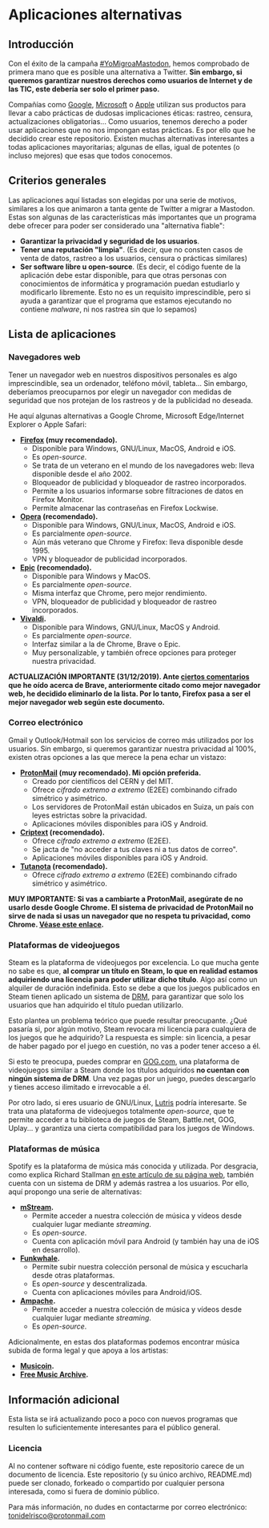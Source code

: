 # Aplicaciones alternativas

## Introducción

Con el éxito de la campaña [#YoMigroaMastodon](https://www.elconfidencial.com/tecnologia/2019-12-30/mastodon-censura-twitter_2393803/), hemos comprobado de primera mano que es posible una alternativa a Twitter. **Sin embargo, si queremos garantizar nuestros derechos como usuarios de Internet y de las TIC, este debería ser solo el primer paso.**

Compañías como [Google](https://www.gnu.org/proprietary/malware-google.es.html), [Microsoft](https://www.gnu.org/proprietary/malware-microsoft.es.html) o [Apple](https://www.gnu.org/proprietary/malware-apple.es.html) utilizan sus productos para llevar a cabo prácticas de dudosas implicaciones éticas: rastreo, censura, actualizaciones obligatorias... Como usuarios, tenemos derecho a poder usar aplicaciones que no nos impongan estas prácticas. Es por ello que he decidido crear este repositorio. Existen muchas alternativas interesantes a todas aplicaciones mayoritarias; algunas de ellas, igual de potentes (o incluso mejores) que esas que todos conocemos.

## Criterios generales

Las aplicaciones aquí listadas son elegidas por una serie de motivos, similares a los que animaron a tanta gente de Twitter a migrar a Mastodon. Estas son algunas de las características más importantes que un programa debe ofrecer para poder ser considerado una "alternativa fiable":

* **Garantizar la privacidad y seguridad de los usuarios**.
* **Tener una reputación "limpia"**. (Es decir, que no consten casos de venta de datos, rastreo a los usuarios, censura o prácticas similares)
* **Ser software libre u open-source**. (Es decir, el código fuente de la aplicación debe estar disponible, para que otras personas con conocimientos de informática y programación puedan estudiarlo y modificarlo libremente. Esto no es un requisito imprescindible, pero si ayuda a garantizar que el programa que estamos ejecutando no contiene *malware*, ni nos rastrea sin que lo sepamos)

## Lista de aplicaciones

### Navegadores web

Tener un navegador web en nuestros dispositivos personales es algo imprescindible, sea un ordenador, teléfono móvil, tableta... Sin embargo, deberíamos preocuparnos por elegir un navegador con medidas de seguridad que nos protejan de los rastreos y de la publicidad no deseada.

He aquí algunas alternativas a Google Chrome, Microsoft Edge/Internet Explorer o Apple Safari:

* **[Firefox](https://www.mozilla.org/es-ES/firefox/new/) (muy recomendado).**
	* Disponible para Windows, GNU/Linux, MacOS, Android e iOS.
	* Es *open-source*.
	* Se trata de un veterano en el mundo de los navegadores web: lleva disponible desde el año 2002.
	* Bloqueador de publicidad y bloqueador de rastreo incorporados.
	* Permite a los usuarios informarse sobre filtraciones de datos en Firefox Monitor.
	* Permite almacenar las contraseñas en Firefox Lockwise.
* **[Opera](https://www.opera.com/es) (recomendado).**
	* Disponible para Windows, GNU/Linux, MacOS, Android e iOS.
	* Es parcialmente *open-source*.
	* Aún más veterano que Chrome y Firefox: lleva disponible desde 1995.
	* VPN y bloqueador de publicidad incorporados.
* **[Epic](https://epicbrowser.com/) (recomendado).**
	* Disponible para Windows y MacOS.
	* Es parcialmente *open-source*.
	* Misma interfaz que Chrome, pero mejor rendimiento.
	* VPN, bloqueador de publicidad y bloqueador de rastreo incorporados.
* **[Vivaldi](https://vivaldi.com/).**
	* Disponible para Windows, GNU/Linux, MacOS y Android.
	* Es parcialmente *open-source*.
	* Interfaz similar a la de Chrome, Brave o Epic.
	* Muy personalizable, y también ofrece opciones para proteger nuestra privacidad.
	
**ACTUALIZACIÓN IMPORTANTE (31/12/2019). Ante [ciertos comentarios](https://securityboulevard.com/2019/02/brave-browser-sacrifices-security/) que he oído acerca de Brave, anteriormente citado como mejor navegador web, he decidido eliminarlo de la lista. Por lo tanto, Firefox pasa a ser el mejor navegador web según este documento.**

### Correo electrónico

Gmail y Outlook/Hotmail son los servicios de correo más utilizados por los usuarios. Sin embargo, si queremos garantizar nuestra privacidad al 100%, existen otras opciones a las que merece la pena echar un vistazo:

* **[ProtonMail](https://protonmail.com/) (muy recomendado). Mi opción preferida.**
	* Creado por científicos del CERN y del MIT.
	* Ofrece *cifrado extremo a extremo* (E2EE) combinando cifrado simétrico y asimétrico.
	* Los servidores de ProtonMail están ubicados en Suiza, un país con leyes estrictas sobre la privacidad.
	* Aplicaciones móviles disponibles para iOS y Android.
* **[Criptext](https://criptext.com/) (recomendado).**
	* Ofrece *cifrado extremo a extremo* (E2EE).
	* Se jacta de "no acceder a tus claves ni a tus datos de correo".
	* Aplicaciones móviles disponibles para iOS y Android.
* **[Tutanota](https://tutanota.com/) (recomendado).**
	* Ofrece *cifrado extremo a extremo* (E2EE) combinando cifrado simétrico y asimétrico.
	
**MUY IMPORTANTE: Si vas a cambiarte a ProtonMail, asegúrate de no usarlo desde Google Chrome. El sistema de privacidad de ProtonMail no sirve de nada si usas un navegador que no respeta tu privacidad, como Chrome. [Véase este enlace](https://www.redeszone.net/2018/11/21/protonmail-google-leer-correos/).**

### Plataformas de videojuegos

Steam es la plataforma de videojuegos por excelencia. Lo que mucha gente no sabe es que, **al comprar un título en Steam, lo que en realidad estamos adquiriendo una licencia para poder utilizar dicho título**. Algo así como un alquiler de duración indefinida. Esto se debe a que los juegos publicados en Steam tienen aplicado un sistema de [DRM](https://es.wikipedia.org/wiki/Gesti%C3%B3n_de_derechos_digitales), para garantizar que solo los usuarios que han adquirido el título puedan utilizarlo.

Esto plantea un problema teórico que puede resultar preocupante. ¿Qué pasaría si, por algún motivo, Steam revocara mi licencia para cualquiera de los juegos que he adquirido? La respuesta es simple: sin licencia, a pesar de haber pagado por el juego en cuestión, no vas a poder tener acceso a él.

Si esto te preocupa, puedes comprar en [GOG.com](https://gog.com/), una plataforma de videojuegos similar a Steam donde los títulos adquiridos **no cuentan con ningún sistema de DRM**. Una vez pagas por un juego, puedes descargarlo y tienes acceso ilimitado e irrevocable a él.

Por otro lado, si eres usuario de GNU/Linux, [Lutris](https://lutris.net/) podría interesarte. Se trata una plataforma de videojuegos totalmente *open-source*, que te permite acceder a tu biblioteca de juegos de Steam, Battle.net, GOG, Uplay... y garantiza una cierta compatibilidad para los juegos de Windows.

### Plataformas de música

Spotify es la plataforma de música más conocida y utilizada. Por desgracia, como explica Richard Stallman [en este artículo de su página web](https://stallman.org/spotify.html), también cuenta con un sistema de DRM y además rastrea a los usuarios. Por ello, aquí propongo una serie de alternativas:

* **[mStream](https://www.mstream.io/).**
	* Permite acceder a nuestra colección de música y vídeos desde cualquier lugar mediante *streaming*.
	* Es *open-source*.
	* Cuenta con aplicación móvil para Android (y también hay una de iOS en desarrollo).
* **[Funkwhale](https://funkwhale.audio/).**
	* Permite subir nuestra colección personal de música y escucharla desde otras plataformas.
	* Es *open-source* y descentralizada.
	* Cuenta con aplicaciones móviles para Android/iOS.
* **[Ampache](http://ampache.org/).**
	* Permite acceder a nuestra colección de música y vídeos desde cualquier lugar mediante *streaming*.
	* Es *open-source*.

Adicionalmente, en estas dos plataformas podemos encontrar música subida de forma legal y que apoya a los artistas:

* **[Musicoin](https://musicoin.org/).**
* **[Free Music Archive](https://freemusicarchive.org/about/).**

## Información adicional

Esta lista se irá actualizando poco a poco con nuevos programas que resulten lo suficientemente interesantes para el público general.

### Licencia

Al no contener software ni código fuente, este repositorio carece de un documento de licencia. Este repositorio (y su único archivo, README.md) puede ser clonado, forkeado o compartido por cualquier persona interesada, como si fuera de dominio público.

Para más información, no dudes en contactarme por correo electrónico: [tonidelrisco@protonmail.com](mailto:tonidelrisco@protonmail.com)
